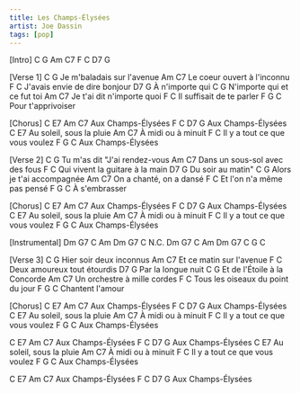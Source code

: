 ```yaml
---
title: Les Champs-Élysées
artist: Joe Dassin
tags: [pop]
---
```


[Intro]
C   G   Am   C7
F   C   D7   G
 
[Verse 1]
     C            G
Je m'baladais sur l'avenue
   Am              C7
Le coeur ouvert à l'inconnu
   F             C
J'avais envie de dire bonjour
  D7            G
À n'importe qui
    C            G
N'importe qui et ce fut toi
 Am             C7
Je t'ai dit n'importe quoi
   F            C
Il suffisait de te parler
     F      G      C
Pour t'apprivoiser
 
[Chorus]
C   E7         Am   C7
Aux Champs-Élysées
F   C          D7   G
Aux Champs-Élysées
C          E7
Au soleil, sous la pluie
Am        C7
À midi ou à minuit
   F               C
Il y a tout ce que vous voulez
    F       G   C
Aux Champs-Élysées
 
[Verse 2]
C                 G
Tu m'as dit "J'ai rendez-vous
     Am           C7
Dans un sous-sol avec des fous
    F                 C
Qui vivent la guitare à la main
   D7            G
Du soir au matin"
 C              G
Alors je t'ai accompagnée
   Am           C7
On a chanté, on a dansé
   F             C
Et l'on n'a même pas pensé
  F     G   C
À s'embrasser
 
[Chorus]
C   E7         Am   C7
Aux Champs-Élysées
F   C          D7   G
Aux Champs-Élysées
C         E7
Au soleil, sous la pluie
Am        C7
À midi ou à minuit
   F               C
Il y a tout ce que vous voulez
    F       G   C
Aux Champs-Élysées
 
[Instrumental]
Dm   G7   C   Am
Dm   G7   C   N.C.
Dm   G7   C   Am
Dm   G7   C G C
 
[Verse 3]
C              G
Hier soir deux inconnus
   Am           C7
Et ce matin sur l'avenue
     F             C
Deux amoureux tout étourdis
    D7          G
Par la longue nuit
   C             G
Et de l'Étoile à la Concorde
Am             C7
Un orchestre à mille cordes
     F              C
Tous les oiseaux du point du jour
F        G    C
Chantent l'amour
 
[Chorus]
C   E7         Am   C7
Aux Champs-Élysées
F   C          D7   G
Aux Champs-Élysées
C          E7
Au soleil, sous la pluie
Am        C7
À midi ou à minuit
   F               C
Il y a tout ce que vous voulez
    F       G   C
Aux Champs-Élysées
 
C   E7         Am   C7
Aux Champs-Élysées
F   C          D7   G
Aux Champs-Élysées
C          E7
Au soleil, sous la pluie
Am        C7
À midi ou à minuit
   F               C
Il y a tout ce que vous voulez
    F       G   C
Aux Champs-Élysées
 
C   E7         Am   C7
Aux Champs-Élysées
F   C          D7   G
Aux Champs-Élysées